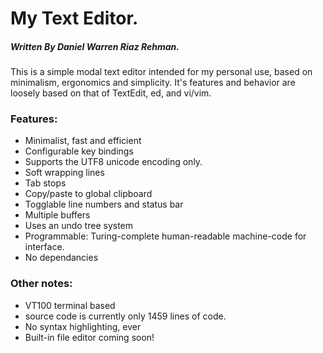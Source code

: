 # My Text Editor.
##### Written By Daniel Warren Riaz Rehman.

This is a simple modal text editor intended for my personal use, based on minimalism, ergonomics and simplicity. 
It's features and behavior are loosely based on that of TextEdit, ed, and vi/vim.

### Features:

 - Minimalist, fast and efficient
 - Configurable key bindings
 - Supports the UTF8 unicode encoding only.
 - Soft wrapping lines
 - Tab stops
 - Copy/paste to global clipboard
 - Togglable line numbers and status bar
 - Multiple buffers
 - Uses an undo tree system
 - Programmable: Turing-complete human-readable machine-code for interface.
 - No dependancies 

### Other notes:

 - VT100 terminal based
 - source code is currently only 1459 lines of code. 
 - No syntax highlighting, ever
 - Built-in file editor coming soon!
